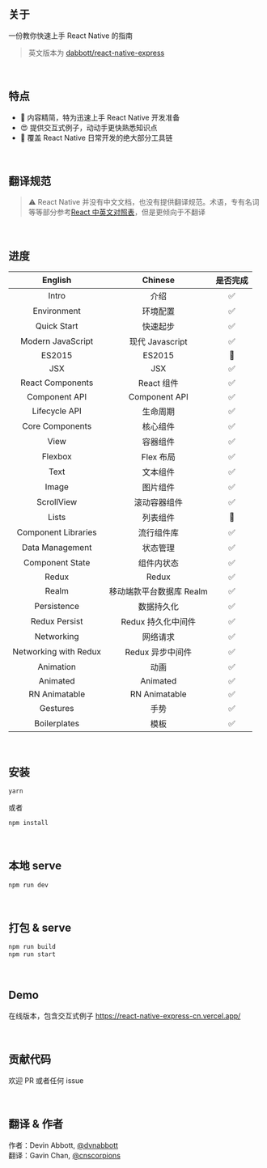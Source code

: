 
## 关于

一份教你快速上手 React Native 的指南

> 英文版本为 [dabbott/react-native-express](https://github.com/dabbott/react-native-express)

<br/>

## 特点

- 🚀 内容精简，特为迅速上手 React Native 开发准备
- 😍 提供交互式例子，动动手更快熟悉知识点
- 💪 覆盖 React Native 日常开发的绝大部分工具链

<br/>

## 翻译规范

> ⚠️ React Native 并没有中文文档，也没有提供翻译规范。术语，专有名词等等部分参考[React 中英文对照表](https://github.com/reactjs/zh-hans.reactjs.org/issues/2)，但是更倾向于不翻译

<br/>

## 进度

|        English        |         Chinese          |      是否完成      |
| :-------------------: | :----------------------: | :----------------: |
|         Intro         |           介绍           | :white_check_mark: |
|      Environment      |         环境配置         | :white_check_mark: |
|      Quick Start      |         快速起步         | :white_check_mark: |
|   Modern JavaScript   |     现代 Javascript      | :white_check_mark: |
|        ES2015         |          ES2015          |   :construction:   |
|          JSX          |           JSX            | :white_check_mark: |
|   React Components    |        React 组件        | :white_check_mark: |
|     Component API     |      Component API       | :white_check_mark: |
|     Lifecycle API     |         生命周期         | :white_check_mark: |
|    Core Components    |         核心组件         | :white_check_mark: |
|         View          |         容器组件         | :white_check_mark: |
|        Flexbox        |        Flex 布局         | :white_check_mark: |
|         Text          |         文本组件         | :white_check_mark: |
|         Image         |         图片组件         | :white_check_mark: |
|      ScrollView       |       滚动容器组件       | :white_check_mark: |
|         Lists         |         列表组件         |   :construction:   |
|  Component Libraries  |        流行组件库        | :white_check_mark: |
|    Data Management    |         状态管理         | :white_check_mark: |
|    Component State    |        组件内状态        | :white_check_mark: |
|         Redux         |          Redux           | :white_check_mark: |
|         Realm         | 移动端款平台数据库 Realm | :white_check_mark: |
|      Persistence      |        数据持久化        | :white_check_mark: |
|     Redux Persist     |    Redux 持久化中间件    | :white_check_mark: |
|      Networking       |         网络请求         | :white_check_mark: |
| Networking with Redux |     Redux 异步中间件     | :white_check_mark: |
|       Animation       |           动画           | :white_check_mark: |
|       Animated        |         Animated         | :white_check_mark: |
|     RN Animatable     |      RN Animatable       | :white_check_mark: |
|       Gestures        |           手势           | :white_check_mark: |
|     Boilerplates      |           模板           | :white_check_mark: |

<br/>

## 安装

```bash
yarn
```

或者

```bash
npm install
```

<br/>

## 本地 serve

```bash
npm run dev
```

<br/>

## 打包 & serve

```bash
npm run build
npm run start
```

<br/>

## Demo

在线版本，包含交互式例子 https://react-native-express-cn.vercel.app/

<br/>

## 贡献代码

欢迎 PR 或者任何 issue

<br/>

## 翻译 & 作者

作者：Devin Abbott, [@dvnabbott](https://github.com/dabbott) <br/>
翻译：Gavin Chan, [@cnscorpions](https://github.com/cnscorpions)

